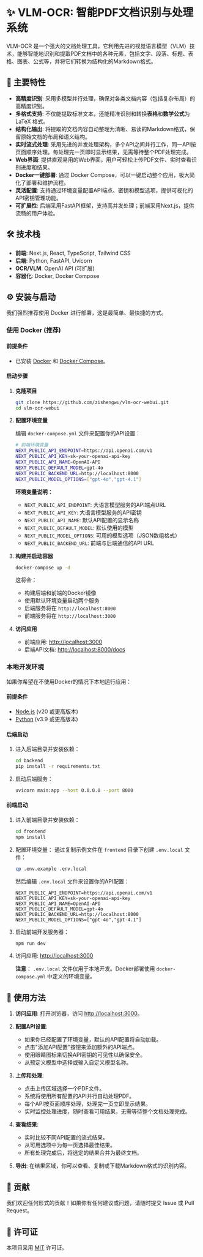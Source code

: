 # ✨ VLM-OCR: 智能PDF文档识别与处理系统

VLM-OCR 是一个强大的文档处理工具，它利用先进的视觉语言模型（VLM）技术，能够智能地识别和提取PDF文档中的各种元素，包括文字、段落、标题、表格、图表、公式等，并将它们转换为结构化的Markdown格式。

## 🚀 主要特性

- **高精度识别**: 采用多模型并行处理，确保对各类文档内容（包括复杂布局）的高精度识别。
- **多格式支持**: 不仅能提取标准文本，还能精准识别和转换**表格**和**数学公式**为 LaTeX 格式。
- **结构化输出**: 将提取的文档内容自动整理为清晰、易读的Markdown格式，保留原始文档的布局和语义结构。
- **实时流式处理**: 采用先进的并发处理架构，多个API之间并行工作，同一API按页面顺序处理。每处理完一页即时显示结果，无需等待整个PDF处理完成。
- **Web界面**: 提供直观易用的Web界面，用户可轻松上传PDF文件、实时查看识别进度和结果。
- **Docker一键部署**: 通过 Docker Compose，可以一键启动整个应用，极大简化了部署和维护流程。
- **灵活配置**: 支持通过环境变量配置API端点、密钥和模型选项，提供可视化的API密钥管理功能。
- **可扩展性**: 后端采用FastAPI框架，支持高并发处理；前端采用Next.js，提供流畅的用户体验。

## 🛠️ 技术栈

- **前端**: Next.js, React, TypeScript, Tailwind CSS
- **后端**: Python, FastAPI, Uvicorn
- **OCR/VLM**: OpenAI API (可扩展)
- **容器化**: Docker, Docker Compose

## ⚙️ 安装与启动

我们强烈推荐使用 Docker 进行部署，这是最简单、最快捷的方式。

### 使用 Docker (推荐)

#### **前提条件**

- 已安装 [Docker](https://www.docker.com/get-started) 和 [Docker Compose](https://docs.docker.com/compose/install/)。

#### **启动步骤**

1.  **克隆项目**
    ```bash
    git clone https://github.com/zishengwu/vlm-ocr-webui.git
    cd vlm-ocr-webui
    ```

2.  **配置环境变量**

    编辑 `docker-compose.yml` 文件来配置你的API设置：
    ```bash
    # 前端环境变量
    NEXT_PUBLIC_API_ENDPOINT=https://api.openai.com/v1
    NEXT_PUBLIC_API_KEY=sk-your-openai-api-key
    NEXT_PUBLIC_API_NAME=OpenAI-API
    NEXT_PUBLIC_DEFAULT_MODEL=gpt-4o
    NEXT_PUBLIC_BACKEND_URL=http://localhost:8000
    NEXT_PUBLIC_MODEL_OPTIONS=["gpt-4o","gpt-4.1"]
    ```
    
    **环境变量说明：**
    - `NEXT_PUBLIC_API_ENDPOINT`: 大语言模型服务的API端点URL
    - `NEXT_PUBLIC_API_KEY`: 大语言模型服务的API密钥
    - `NEXT_PUBLIC_API_NAME`: 默认API配置的显示名称
    - `NEXT_PUBLIC_DEFAULT_MODEL`: 默认使用的模型
    - `NEXT_PUBLIC_MODEL_OPTIONS`: 可用的模型选项（JSON数组格式）
    - `NEXT_PUBLIC_BACKEND_URL`: 前端与后端通信的API URL

3.  **构建并启动容器**
    ```bash
    docker-compose up -d
    ```

    这将会：
    - 构建后端和前端的Docker镜像
    - 使用默认环境变量启动两个服务
    - 后端服务将在 `http://localhost:8000`
    - 前端服务将在 `http://localhost:3000`

4.  **访问应用**
    - 前端应用: [http://localhost:3000](http://localhost:3000)
    - 后端API文档: [http://localhost:8000/docs](http://localhost:8000/docs)

### 本地开发环境

如果你希望在不使用Docker的情况下本地运行应用：

#### **前提条件**

- [Node.js](https://nodejs.org/) (v20 或更高版本)
- [Python](https://www.python.org/) (v3.9 或更高版本)

#### **后端启动**

1.  进入后端目录并安装依赖：
    ```bash
    cd backend
    pip install -r requirements.txt
    ```

2.  启动后端服务：
    ```bash
    uvicorn main:app --host 0.0.0.0 --port 8000
    ```

#### **前端启动**

1.  进入前端目录并安装依赖：
    ```bash
    cd frontend
    npm install
    ```

2.  配置环境变量：
    通过复制示例文件在 `frontend` 目录下创建 `.env.local` 文件：
    ```bash
    cp .env.example .env.local
    ```
    然后编辑 `.env.local` 文件来设置你的API配置：
    ```
    NEXT_PUBLIC_API_ENDPOINT=https://api.openai.com/v1
    NEXT_PUBLIC_API_KEY=sk-your-openai-api-key
    NEXT_PUBLIC_API_NAME=OpenAI-API
    NEXT_PUBLIC_DEFAULT_MODEL=gpt-4o
    NEXT_PUBLIC_BACKEND_URL=http://localhost:8000
    NEXT_PUBLIC_MODEL_OPTIONS=["gpt-4o","gpt-4.1"]
    ```

3.  启动前端开发服务器：
    ```bash
    npm run dev
    ```

4.  访问应用: [http://localhost:3000](http://localhost:3000)

    **注意：** `.env.local` 文件仅用于本地开发。Docker部署使用 `docker-compose.yml` 中定义的环境变量。

## 📖 使用方法

1.  **访问应用**: 打开浏览器，访问 [http://localhost:3000](http://localhost:3000)。

2.  **配置API设置**: 
    - 如果你已经配置了环境变量，默认的API配置将自动加载。
    - 点击"添加API配置"按钮来添加额外的API端点。
    - 使用眼睛图标来切换API密钥的可见性以确保安全。
    - 从预定义模型中选择或输入自定义模型名称。

3.  **上传和处理**: 
    - 点击上传区域选择一个PDF文件。
    - 系统将使用所有配置的API并行自动处理PDF。
    - 每个API按页面顺序处理，处理完一页立即显示结果。
    - 实时监控处理进度，随时查看可用结果，无需等待整个文档处理完成。

4.  **查看结果**: 
    - 实时比较不同API配置的流式结果。
    - 从可用选项中为每一页选择最佳结果。
    - 所有处理完成后，将选定的结果合并为最终文档。

5.  **导出**: 在结果区域，你可以查看、复制或下载Markdown格式的识别内容。

## 🤝 贡献

我们欢迎任何形式的贡献！如果你有任何建议或问题，请随时提交 Issue 或 Pull Request。

## 📄 许可证

本项目采用 [MIT](LICENSE) 许可证。